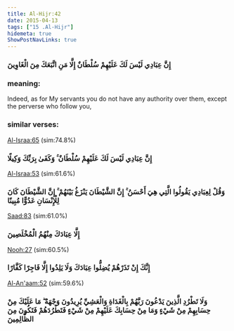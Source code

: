 ```yaml
---
title: Al-Hijr:42
date: 2015-04-13
tags: ["15 .Al-Hijr"]
hidemeta: true 
ShowPostNavLinks: true 
---
```

### إِنَّ عِبَادِي لَيْسَ لَكَ عَلَيْهِمْ سُلْطَانٌ إِلَّا مَنِ اتَّبَعَكَ مِنَ الْغَاوِينَ
### meaning: 
Indeed, as for My servants you do not have any authority over them, except the perverse who follow you,
### similar verses: 

[Al-Israa:65](/17/65) (sim:74.8%)

### إِنَّ عِبَادِي لَيْسَ لَكَ عَلَيْهِمْ سُلْطَانٌ ۚ وَكَفَىٰ بِرَبِّكَ وَكِيلًا

[Al-Israa:53](/17/53) (sim:61.6%)

### وَقُلْ لِعِبَادِي يَقُولُوا الَّتِي هِيَ أَحْسَنُ ۚ إِنَّ الشَّيْطَانَ يَنْزَغُ بَيْنَهُمْ ۚ إِنَّ الشَّيْطَانَ كَانَ لِلْإِنْسَانِ عَدُوًّا مُبِينًا

[Saad:83](/38/83) (sim:61.0%)

### إِلَّا عِبَادَكَ مِنْهُمُ الْمُخْلَصِينَ

[Nooh:27](/71/27) (sim:60.5%)

### إِنَّكَ إِنْ تَذَرْهُمْ يُضِلُّوا عِبَادَكَ وَلَا يَلِدُوا إِلَّا فَاجِرًا كَفَّارًا

[Al-An'aam:52](/6/52) (sim:59.6%)

### وَلَا تَطْرُدِ الَّذِينَ يَدْعُونَ رَبَّهُمْ بِالْغَدَاةِ وَالْعَشِيِّ يُرِيدُونَ وَجْهَهُ ۖ مَا عَلَيْكَ مِنْ حِسَابِهِمْ مِنْ شَيْءٍ وَمَا مِنْ حِسَابِكَ عَلَيْهِمْ مِنْ شَيْءٍ فَتَطْرُدَهُمْ فَتَكُونَ مِنَ الظَّالِمِينَ
